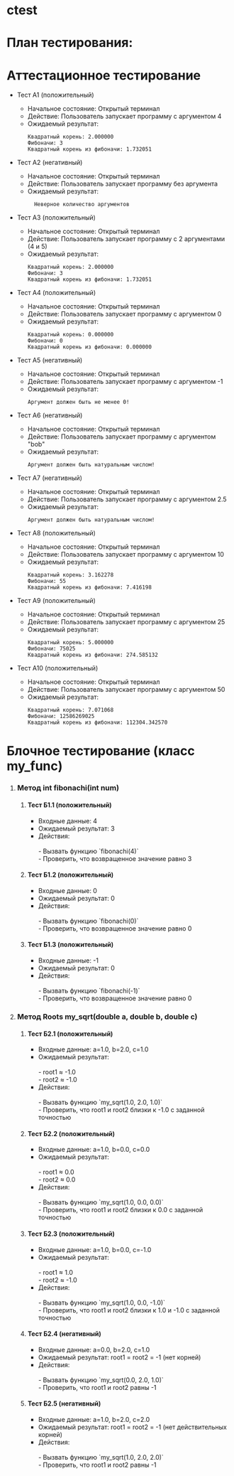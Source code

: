# ctest
# План тестирования:

# Аттестационное тестирование

  - Тест А1 (положительный)
    - Начальное состояние: Открытый терминал
    - Действие: Пользователь запускает программу с аргументом 4
    - Ожидаемый результат:
        ```            
      	Квадратный корень: 2.000000
      	Фибоначи: 3
      	Квадратный корень из фибоначи: 1.732051
        ```               

  - Тест А2 (негативный)
    - Начальное состояние: Открытый терминал
    - Действие: Пользователь запускает программу без аргумента
    - Ожидаемый результат: 
      ```                  
     	Неверное количество аргументов
      ```                         

  - Тест А3 (положительный)
    - Начальное состояние: Открытый терминал
    - Действие: Пользователь запускает программу с 2 аргументами (4 и 5)
    - Ожидаемый результат: 
        ```                     
      	Квадратный корень: 2.000000
      	Фибоначи: 3
      	Квадратный корень из фибоначи: 1.732051
        ```                      

  - Тест А4 (положительный)
    - Начальное состояние: Открытый терминал
    - Действие: Пользователь запускает программу с аргументом 0
    - Ожидаемый результат: 
        ```                           
      	Квадратный корень: 0.000000
      	Фибоначи: 0
      	Квадратный корень из фибоначи: 0.000000
        ```                           

  - Тест А5 (негативный)
    - Начальное состояние: Открытый терминал
    - Действие: Пользователь запускает программу с аргументом -1
    - Ожидаемый результат: 
        ```                            
      	Аргумент должен быть не менее 0!
        ```                     

  - Тест А6 (негативный)
    - Начальное состояние: Открытый терминал
    - Действие: Пользователь запускает программу с аргументом "bob"
    - Ожидаемый результат: 
        ```                       
      	Аргумент должен быть натуральным числом!
        ```                     

  - Тест А7 (негативный)
    - Начальное состояние: Открытый терминал
    - Действие: Пользователь запускает программу с аргументом 2.5
    - Ожидаемый результат: 
        ```                       
      	Аргумент должен быть натуральным числом!
        ```                     

  - Тест А8 (положительный)
    - Начальное состояние: Открытый терминал
    - Действие: Пользователь запускает программу с аргументом 10
    - Ожидаемый результат: 
        ```                       
      	Квадратный корень: 3.162278
      	Фибоначи: 55
      	Квадратный корень из фибоначи: 7.416198
        ```                     

  - Тест А9 (положительный)
    - Начальное состояние: Открытый терминал
    - Действие: Пользователь запускает программу с аргументом 25
    - Ожидаемый результат: 
        ```                       
      	Квадратный корень: 5.000000
      	Фибоначи: 75025
      	Квадратный корень из фибоначи: 274.585132
        ```                     

  - Тест А10 (положительный)
    - Начальное состояние: Открытый терминал
    - Действие: Пользователь запускает программу с аргументом 50
    - Ожидаемый результат: 
        ```                       
      	Квадратный корень: 7.071068
      	Фибоначи: 12586269025
      	Квадратный корень из фибоначи: 112304.342570
        ```                     

# Блочное тестирование (класс my_func)
<ol>
  <li>
    <h3>Метод int fibonachi(int num)</h3>
    <ol>
    	<li>
    	  <h4>Тест Б1.1 (положительный)</h4>
    	  <ul>
    	    <li>Входные данные: 4</li>
    	    <li>Ожидаемый результат: 3</li>
    	    <li>Действия:</li></br>
            - Вызвать функцию `fibonachi(4)`</li></br>
            - Проверить, что возвращенное значение равно 3</li></br>
          </ul>
      </li>
      <li>
        <h4>Тест Б1.2 (положительный)</h4>
        <ul>
          <li>Входные данные: 0</li>
          <li>Ожидаемый результат: 0</li>
          <li>Действия:</li></br>
              - Вызвать функцию `fibonachi(0)`</li></br>
              - Проверить, что возвращенное значение равно 0</li></br>
            </ul>
          </li>
          <li>
            <h4>Тест Б1.3 (положительный)</h4>
            <ul>
              <li>Входные данные: -1</li>
              <li>Ожидаемый результат: 0</li>
              <li>Действия:</li></br>
                - Вызвать функцию `fibonachi(-1)`</li></br>
                - Проверить, что возвращенное значение равно 0</li></br>
              </ul>
            </li>
         </ol>
        </li>
        <li>
          <h3>Метод Roots my_sqrt(double a, double b, double c)</h3>
          <ol>
            <li>
              <h4>Тест Б2.1 (положительный)</h4>
              <ul>
                <li>Входные данные: a=1.0, b=2.0, c=1.0</li>
                <li>Ожидаемый результат:</li></br>
                - root1 ≈ -1.0</li></br>
                - root2 ≈ -1.0</li></br>
                <li>Действия:</li></br>
                  - Вызвать функцию `my_sqrt(1.0, 2.0, 1.0)`</li></br>
                  - Проверить, что root1 и root2 близки к -1.0 с заданной точностью</li></br>
                </ul>
              </li>
              <li>
                <h4>Тест Б2.2 (положительный)</h4>
                <ul>
                  <li>Входные данные: a=1.0, b=0.0, c=0.0</li>
                  <li>Ожидаемый результат:</li></br>
                  - root1 ≈ 0.0</li></br>
                  - root2 ≈ 0.0</li></br>
                  <li>Действия:</li></br>
                    - Вызвать функцию `my_sqrt(1.0, 0.0, 0.0)`</li></br>
                    - Проверить, что root1 и root2 близки к 0.0 с заданной точностью</li></br>
                  </ul>
                </li>
                <li>
                  <h4>Тест Б2.3 (положительный)</h4>
                  <ul>
                    <li>Входные данные: a=1.0, b=0.0, c=-1.0</li>
                    <li>Ожидаемый результат:</li></br>
                    - root1 ≈ 1.0</li></br>
                    - root2 ≈ -1.0</li></br>
                    <li>Действия:</li></br>
                      - Вызвать функцию `my_sqrt(1.0, 0.0, -1.0)`</li></br>
                      - Проверить, что root1 и root2 близки к 1.0 и -1.0 с заданной точностью</li></br>
                    </ul>
                  </li>
                  <li>
                    <h4>Тест Б2.4 (негативный)</h4>
                    <ul>
                      <li>Входные данные: a=0.0, b=2.0, c=1.0</li>
                      <li>Ожидаемый результат: root1 = root2 = -1 (нет корней)</li>
                      <li>Действия:</li></br>
                        - Вызвать функцию `my_sqrt(0.0, 2.0, 1.0)`</li></br>
                        - Проверить, что root1 и root2 равны -1</li></br>
                      </ul>
                    </li>
                    <li>
                      <h4>Тест Б2.5 (негативный)</h4>
                      <ul>
                        <li>Входные данные: a=1.0, b=2.0, c=2.0</li>
                        <li>Ожидаемый результат: root1 = root2 = -1 (нет действительных корней)</li>
                        <li>Действия:</li></br>
                          - Вызвать функцию `my_sqrt(1.0, 2.0, 2.0)`</li></br>
                          - Проверить, что root1 и root2 равны -1</li></br>
                        </ul>
                      </li>
                    </ol>
                  </li>
                </ol>
              </ol>

